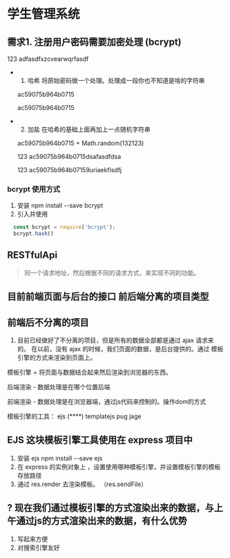 # 学生管理系统

## 需求1. 注册用户密码需要加密处理 (bcrypt)

123   adfasdfxzcvearwqrfasdf

- 1. 哈希   将原始密码做一个处理。处理成一段你也不知道是啥的字符串

  ac59075b964b0715

  ac59075b964b0715

- 2. 加盐   在哈希的基础上面再加上一点随机字符串

  ac59075b964b0715 + Math.random(132123)

  123   ac59075b964b0715dsafasdfdsa

  123   ac59075b964b07159uriaekflsdfj

### bcrypt 使用方式

1. 安装 npm install --save bcrypt
2. 引入并使用
  ```js
    const bcrypt = require('bcrypt');
    bcrypt.hash()
  ```

## RESTfulApi

> 同一个请求地址，然后根据不同的请求方式，来实现不同的功能。

## 目前前端页面与后台的接口 前后端分离的项目类型

## 前端后不分离的项目

1. 目前已经做好了不分离的项目，但是所有的数据全部都是通过 ajax 请求来的。 在以前，没有 ajax 的时候，我们页面的数据，是后台提供的。通过 模板引擎的方式来渲染到页面上。

  模板引擎 = 将页面与数据结合起来然后渲染到浏览器的东西。

  后端渲染 - 数据处理是在哪个位置后端

  前端渲染 - 数据处理是在浏览器端，通过js代码来控制的。操作dom的方式

  模板引擎的工具：
    ejs (****)
    templatejs
    pug
    jage


## EJS 这块模板引擎工具使用在 express 项目中

1. 安装  ejs  npm install --save ejs
2. 在 express 的实例对象上 ，设置使用哪种模板引擎，并设置模板引擎的模板存放路径
3. 通过 res.render 去渲染模板。 （res.sendFile）


## ? 现在我们通过模板引擎的方式渲染出来的数据，与上午通过js的方式渲染出来的数据，有什么优势

1. 写起来方便
2. 对搜索引擎友好
